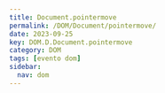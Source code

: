 ```yaml
---
title: Document.pointermove
permalink: /DOM/Document/pointermove/
date: 2023-09-25
key: DOM.D.Document.pointermove
category: DOM
tags: [evento dom]
sidebar:
  nav: dom
---
```

